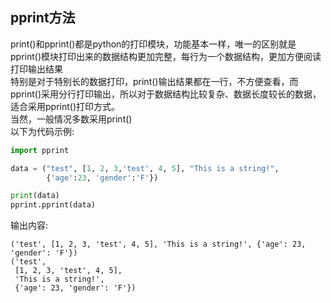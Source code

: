 ## pprint方法 

print()和pprint()都是python的打印模块，功能基本一样，唯一的区别就是pprint()模块打印出来的数据结构更加完整，每行为一个数据结构，更加方便阅读打印输出结果    
特别是对于特别长的数据打印，print()输出结果都在一行，不方便查看，而pprint()采用分行打印输出，所以对于数据结构比较复杂、数据长度较长的数据，适合采用pprint()打印方式。  
当然，一般情况多数采用print()    
以下为代码示例:     
```Python
import pprint

data = ("test", [1, 2, 3,'test', 4, 5], "This is a string!",
        {'age':23, 'gender':'F'})

print(data)
pprint.pprint(data)
```
输出内容:  
```
('test', [1, 2, 3, 'test', 4, 5], 'This is a string!', {'age': 23, 'gender': 'F'})
('test',
 [1, 2, 3, 'test', 4, 5],
 'This is a string!',
 {'age': 23, 'gender': 'F'})
```

